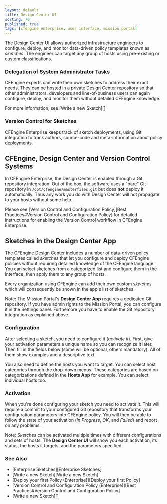 ```yaml
---
layout: default
title: Design Center UI
sorting: 70
published: true
tags: [cfengine enterprise, user interface, mission portal]
---
```


The Design Center UI allows authorized infrastructure engineers to configure, deploy, and monitor data-driven policy templates known as *sketches*.  The engineer can target any group of hosts using pre-existing or custom classifications.

### Delegation of System Administrator Tasks ###

CFEngine experts can write their own sketches to address their exact needs. They can be hosted in a private Design Center repository so that other administrators, developers and line-of-business users can again configure, deploy, and monitor them without detailed CFEngine knowledge.

For more information, see [Write a new Sketch][]

### Version Control for Sketches ###

CFEngine Enterprise keeps track of sketch deployments, using Git integration to track authors, source-code and meta-information about policy deployments.

## CFEngine, Design Center and Version Control Systems ##

In CFEngine Enterprise, the Design Center is enabled through a Git
repository integration.  Out of the box, the software uses a "bare"
Git repository in `/opt/cfengine/masterfiles.git` but does **not**
deploy it automatically.  Thus any work you do with Design Center will
not propagate to your hosts without some help.

Please see
[Version Control and Configuration Policy][Best Practices#Version Control and Configuration Policy]
for detailed instructions for enabling the Version Control workflow in
CFEngine Enterprise.

## Sketches in the Design Center App ##

The CFEngine Design Center includes a number of data-driven policy templates called *sketches* that let you configure and deploy CFEngine policies without requiring detailed knowledge of the CFEngine language. You can select sketches from a categorized list and configure them in the interface, then apply them to any group of hosts.

Every organization using CFEngine can add their own custom *sketches* which will consequently be shown in the app's list of sketches.

Note: The Mission Portal's **Design Center App** requires a dedicated Git repository. If you have admin rights to the Mission Portal, you can configure it in the Settings panel.  Furthemore you have to enable the Git repository integration as explained above.

### Configuration ###

After selecting a sketch, you need to configure it (*activate it*). First, give your activation parameters a unique name so you can recognize it later. Then fill in the fields below (some will be optional, others mandatory). All of them show examples and a descriptive text.

You also need to define the hosts you want to target. You can select host categories through the drop-down menus. These categories are based on categorizations defined in the **Hosts App** for example.  You can select individual hosts too.

### Activation ###

When you're done configuring your sketch you need to activate it. This will require a commit to your configured Git repository that transforms your configuration parameters into CFEngine policy. You will then be able to follow the state of your activation (*In Progress*, *OK*, and *Failed*) and report on any problems.

Note: *Sketches* can be activated multiple times with different configurations and sets of hosts. The **Design Center UI** will show you each activation, its status, the hosts it targets, and the parameters specified.


### See Also ###

* [Enterprise Sketches][Enterprise Sketches]
* [Write a new Sketch][Write a new Sketch]
* [Deploy your first Policy (Enterprise)][Deploy your first Policy]
* [Version Control and Configuration Policy (Enterprise)][Best Practices#Version Control and Configuration Policy]
* [Write a new Sketch][]
